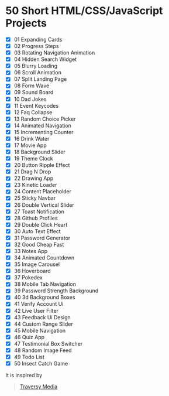 # 50 Short HTML/CSS/JavaScript Projects

- [x] 01 Expanding Cards
- [x] 02 Progress Steps
- [x] 03 Rotating Navigation Animation
- [x] 04 Hidden Search Widget
- [x] 05 Blurry Loading
- [x] 06 Scroll Animation
- [x] 07 Split Landing Page
- [x] 08 Form Wave
- [x] 09 Sound Board
- [x] 10 Dad Jokes
- [x] 11 Event Keycodes
- [x] 12 Faq Collapse
- [x] 13 Random Choice Picker
- [x] 14 Animated Navigation
- [x] 15 Incrementing Counter
- [x] 16 Drink Water
- [x] 17 Movie App
- [x] 18 Background Slider
- [x] 19 Theme Clock
- [x] 20 Button Ripple Effect
- [x] 21 Drag N Drop
- [x] 22 Drawing App
- [x] 23 Kinetic Loader
- [x] 24 Content Placeholder
- [x] 25 Sticky Navbar
- [x] 26 Double Vertical Slider
- [x] 27 Toast Notification
- [x] 28 Github Profiles
- [x] 29 Double Click Heart
- [x] 30 Auto Text Effect
- [x] 31 Password Generator
- [x] 32 Good Cheap Fast
- [x] 33 Notes App
- [x] 34 Animated Countdown
- [x] 35 Image Carousel
- [x] 36 Hoverboard
- [x] 37 Pokedex
- [x] 38 Mobile Tab Navigation
- [x] 39 Password Strength Background
- [x] 40 3d Background Boxes
- [x] 41 Verify Account Ui
- [x] 42 Live User Filter
- [x] 43 Feedback Ui Design
- [x] 44 Custom Range Slider
- [x] 45 Mobile Navigation
- [x] 46 Quiz App
- [x] 47 Testimonial Box Switcher
- [x] 48 Random Image Feed
- [x] 49 Todo List
- [x] 50 Insect Catch Game

It is inspired by

> [Traversy Media](https://github.com/bradtraversy/50projects50days)
